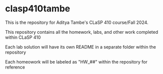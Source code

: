 # clasp410tambe

This is the repository for Aditya Tambe's CLaSP 410 course/Fall 2024.

This repository contains all the homework, labs, and other work completed within CLaSP 410

Each lab solution will have its own README in a separate folder within the repository

Each homeowork will be labeled as "HW_##" within the repository for reference
